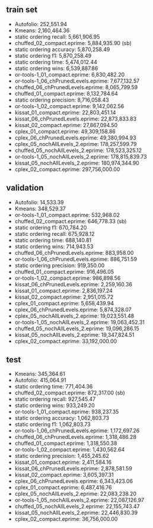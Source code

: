 ## train set
- Autofolio: 252,551.94
- Kmeans: 2,160,464.36
- static ordering recall: 5,661,906.95
- chuffed_02_compact.eprime: 5,884,935.90 (sb)
- static ordering accuracy: 5,870,258.49
- static ordering f1: 5,870,258.49
- static ordering time: 5,474,012.44
- static ordering wins: 6,539,887.86
- or-tools-1_01_compact.eprime: 6,830,482.20
- or-tools-1_06_chPrunedLevels.eprime: 7,677,132.57
- chuffed_06_chPrunedLevels.eprime: 8,065,799.59
- chuffed_01_compact.eprime: 8,132,784.64
- static ordering precision: 8,716,058.43
- or-tools-1_02_compact.eprime: 9,142,062.56
- kissat_01_compact.eprime: 22,803,451.14
- kissat_06_chPrunedLevels.eprime: 22,873,833.83
- kissat_02_compact.eprime: 27,867,094.50
- cplex_01_compact.eprime: 49,309,158.86
- cplex_06_chPrunedLevels.eprime: 49,380,994.93
- cplex_05_nochAllLevels_2.eprime: 178,257,599.79
- chuffed_05_nochAllLevels_2.eprime: 178,523,325.12
- or-tools-1_05_nochAllLevels_2.eprime: 178,815,839.73
- kissat_05_nochAllLevels_2.eprime: 180,974,344.90
- cplex_02_compact.eprime: 297,756,000.00
## validation
- Autofolio: 14,533.39
- Kmeans: 348,529.37
- or-tools-1_01_compact.eprime: 532,968.02
- chuffed_02_compact.eprime: 646,778.33 (sb)
- static ordering f1: 670,784.20
- static ordering recall: 675,928.12
- static ordering time: 688,140.81
- static ordering wins: 714,943.53
- chuffed_06_chPrunedLevels.eprime: 883,958.00
- or-tools-1_06_chPrunedLevels.eprime: 886,751.59
- static ordering precision: 919,350.00
- chuffed_01_compact.eprime: 916,496.05
- or-tools-1_02_compact.eprime: 986,898.56
- kissat_06_chPrunedLevels.eprime: 2,259,160.36
- kissat_01_compact.eprime: 2,836,197.24
- kissat_02_compact.eprime: 2,951,015.72
- cplex_01_compact.eprime: 5,658,439.94
- cplex_06_chPrunedLevels.eprime: 5,874,328.07
- cplex_05_nochAllLevels_2.eprime: 19,023,551.48
- or-tools-1_05_nochAllLevels_2.eprime: 19,063,452.31
- chuffed_05_nochAllLevels_2.eprime: 19,096,286.15
- kissat_05_nochAllLevels_2.eprime: 19,347,824.51
- cplex_02_compact.eprime: 33,192,000.00
## test
- Kmeans: 345,364.61
- Autofolio: 415,064.91
- static ordering time: 771,404.36
- chuffed_02_compact.eprime: 872,317.00 (sb)
- static ordering recall: 927,545.47
- static ordering wins: 933,249.20
- or-tools-1_01_compact.eprime: 938,237.35
- static ordering accuracy: 1,062,803.73
- static ordering f1: 1,062,803.73
- or-tools-1_06_chPrunedLevels.eprime: 1,172,697.26
- chuffed_06_chPrunedLevels.eprime: 1,318,486.28
- chuffed_01_compact.eprime: 1,318,550.38
- or-tools-1_02_compact.eprime: 1,430,562.64
- static ordering precision: 1,455,245.62
- kissat_01_compact.eprime: 2,411,584.16
- kissat_06_chPrunedLevels.eprime: 2,878,581.59
- kissat_02_compact.eprime: 3,605,397.31
- cplex_06_chPrunedLevels.eprime: 6,343,423.06
- cplex_01_compact.eprime: 6,487,416.76
- cplex_05_nochAllLevels_2.eprime: 22,083,238.20
- or-tools-1_05_nochAllLevels_2.eprime: 22,087,126.97
- chuffed_05_nochAllLevels_2.eprime: 22,155,743.47
- kissat_05_nochAllLevels_2.eprime: 22,446,830.39
- cplex_02_compact.eprime: 36,756,000.00
